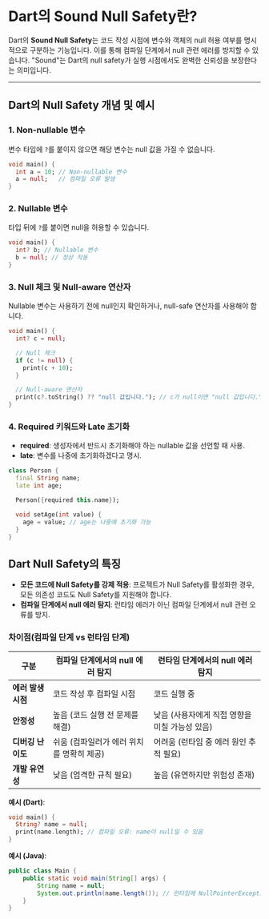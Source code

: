 # Dart의 Sound Null Safety란?

Dart의 **Sound Null Safety**는 코드 작성 시점에 변수와 객체의 null 허용 여부를 명시적으로 구분하는 기능입니다. 이를 통해 컴파일 단계에서 null 관련 에러를 방지할 수 있습니다. "Sound"는 Dart의 null safety가 실행 시점에서도 완벽한 신뢰성을 보장한다는 의미입니다.

---

## **Dart의 Null Safety 개념 및 예시**

### 1. **Non-nullable 변수**

변수 타입에 `?`를 붙이지 않으면 해당 변수는 null 값을 가질 수 없습니다.

```dart
void main() {
  int a = 10; // Non-nullable 변수
  a = null;   // 컴파일 오류 발생
}
```

### 2. **Nullable 변수**

타입 뒤에 `?`를 붙이면 null을 허용할 수 있습니다.

```dart
void main() {
  int? b; // Nullable 변수
  b = null; // 정상 작동
}
```

### 3. **Null 체크 및 Null-aware 연산자**

Nullable 변수는 사용하기 전에 null인지 확인하거나, null-safe 연산자를 사용해야 합니다.

```dart
void main() {
  int? c = null;

  // Null 체크
  if (c != null) {
    print(c + 10);
  }

  // Null-aware 연산자
  print(c?.toString() ?? "null 값입니다."); // c가 null이면 "null 값입니다." 출력
}
```

### 4. **Required 키워드와 Late 초기화**

- **required**: 생성자에서 반드시 초기화해야 하는 nullable 값을 선언할 때 사용.
- **late**: 변수를 나중에 초기화하겠다고 명시.

```dart
class Person {
  final String name;
  late int age;

  Person({required this.name});

  void setAge(int value) {
    age = value; // age는 나중에 초기화 가능
  }
}
```

## **Dart Null Safety의 특징**

- **모든 코드에 Null Safety를 강제 적용**: 프로젝트가 Null Safety를 활성화한 경우, 모든 의존성 코드도 Null Safety를 지원해야 합니다.
- **컴파일 단계에서 null 에러 탐지**: 런타임 에러가 아닌 컴파일 단계에서 null 관련 오류를 방지.

### **차이점(컴파일 단계 vs 런타임 단계)**

| **구분** | **컴파일 단계에서의 null 에러 탐지** | **런타임 단계에서의 null 에러 탐지** |
| --- | --- | --- |
| **에러 발생 시점** | 코드 작성 후 컴파일 시점 | 코드 실행 중 |
| **안정성** | 높음 (코드 실행 전 문제를 해결) | 낮음 (사용자에게 직접 영향을 미칠 가능성 있음) |
| **디버깅 난이도** | 쉬움 (컴파일러가 에러 위치를 명확히 제공) | 어려움 (런타임 중 에러 원인 추적 필요) |
| **개발 유연성** | 낮음 (엄격한 규칙 필요) | 높음 (유연하지만 위험성 존재) |

**예시 (Dart)**:

```dart
void main() {
  String? name = null;
  print(name.length); // 컴파일 오류: name이 null일 수 있음
}
```

**예시 (Java)**:

```java
public class Main {
    public static void main(String[] args) {
        String name = null;
        System.out.println(name.length()); // 런타임에 NullPointerException 발생
    }
}
```

